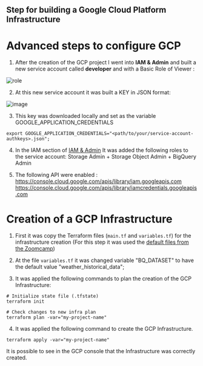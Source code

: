 ## Step for building a Google Cloud Platform Infrastructure
# Advanced steps to configure GCP

1. After the creation of the GCP project l went into **IAM & Admin** and built a new service account called **developer** and with a Basic Role of Viewer :

![role](https://user-images.githubusercontent.com/12693788/159322475-6297d894-b368-4cb6-8e4c-cb34c1adcf1c.png)

2. At this new service account it was built a KEY in JSON format:

![image](https://user-images.githubusercontent.com/12693788/159325350-23e8ccbd-a1ed-4ba7-b393-7e84a338204d.png)


3. This key was downloaded locally and set as the variable GOOGLE_APPLICATION_CREDENTIALS
```shell
export GOOGLE_APPLICATION_CREDENTIALS="<path/to/your/service-account-authkeys>.json"; 
```

4. In the IAM section of [IAM & Admin](https://console.cloud.google.com/iam-admin/iam)
It was added the following roles to the service account: Storage Admin + Storage Object Admin + BigQuery Admin


5. The following API were enabled : 
   https://console.cloud.google.com/apis/library/iam.googleapis.com
   https://console.cloud.google.com/apis/library/iamcredentials.googleapis.com
   
# Creation of a GCP Infrastructure

1. First it was copy the Terraform files (`main.tf` and `variables.tf`) for the infrastructure creation 
   (For this step it was used the [default files from the Zoomcamp](https://github.com/DataTalksClub/data-engineering-zoomcamp/tree/main/week_1_basics_n_setup/1_terraform_gcp/terraform))

2. At the file `variables.tf` it was changed variable "BQ_DATASET" to have the default value "weather_historical_data";

3. It was applied the following commands to plan the creation of the GCP Infrastructure:
```shell
# Initialize state file (.tfstate)
terraform init

# Check changes to new infra plan
terraform plan -var="my-project-name"
```

4. It was applied the following command to create the GCP Infrastructure.
```shell
terraform apply -var="my-project-name"
```

It is possible to see in the GCP console that the Infrastructure was correctly created.
